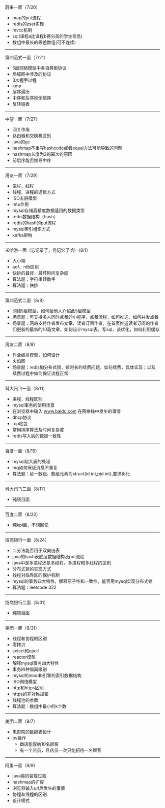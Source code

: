 蔚来一面（7/20）
* map的put流程
* redis的zset实现
* mvcc机制
* sql(课程a比课程b得分高的学生信息)
* 数组中最长的等差数组(可不连续)

---
第四范式一面（7/21）
* 5层网络模型中各自典型协议
* 局域网中涉及的协议
* 3次握手过程
* kmp
* 层序遍历
* 中序和后序推倒前序
* 反转链表

---
中望一面（7/27）
* 网关作用
* 路由器和交换机区别
* java的gc
* hashmap不重写hashcode或者equal方法可能导致的问题
* hashmap长度为2的幂次的原因
* 前后序能否推导中序

---
用友一面（7/29）
* 进程、线程
* 线程、进程的通信方式
* ISO五层模型
* mtu作用
* mysql存储高精度数据适用的数据类型
* redis数据结构（hash）
* redis的hash的put流程
* mysql索引组织方式
* kafka架构

---
米哈游一面（忘记录了，凭记忆了哈）（8/1）
* 大小端
* aof、rdb区别
* 快排的最好、最坏时间复杂度
* 算法题：字符串转数字
* 算法题：快排

---
第四范式二面（8/8）
* 网络5层模型，如何给他人介绍此5层模型
* 场景题：可支持多人同时点餐的小程序，点餐流程，如何推送，如何并发点餐
* 场景题：网站支持作者发布文章、读者订阅作者，在首页推送读者订阅的作者们更新的最新的10篇文章，如何设计mysql表，写sql，谈优化，如何利用缓存

---
用友二面（8/8）
* 作业编排模型，如何设计
* 火焰图
* 场景题：redis加分布式锁，锁时长的续费问题，如何续费，具体实现；以及续费过程中如何保证流程正常

---
科大讯飞一面（8/11）
* 进程、线程区别
* mysql事务的使用场景
* 在浏览器中输入 www.baidu.com 在网络栈中发生的事情
* dhcp协议
* tcp粘包
* 常用排序算法及时间复杂度
* redis写入后的数据一致性

---
百度一面（8/15）
* mysql超大表的处理
* mq如何保证消息不重复
* 算法题：给一数组，数组元素为struct{id int,pid int},要求树化

---
科大讯飞二面（8/17）
* 纯项目面

---
百度二面（8/22）
* 纯kpi面，不想回忆

---
招商银行一面（8/24）
* 二分法能否用于双向链表
* java的hash表底层数据结构及put流程
* java中是多进程还是多线程，多进程和多线程的区别
* 分布式锁的实现方式
* 线程对临界区的保护机制
* mysql的事务四大特性，解释原子性和一致性，能否用mysql实现分布式锁
* 算法题：leetcode 322
---
招商银行二面（8/31）
* 纯项目面
---
美团一面（8/31）
* 线程和协程的区别
* 零拷贝
* select和epoll
* reactor模型
* 解释mysql事务四大特性
* 事务四种隔离级别
* mysql的innodb引擎的索引数据结构
* ISO网络模型
* http和https区别
* https的非对称加密
* 线程池的参数
* 算法题：数组中最小的k个数
---
美团二面（9/7）
* 电影院的数据表设计
* pv操作
    * 商店能容纳10名顾客
    * 有一个店员，且店员一次只能招待一名顾客
---
阿里一面（9/9）
* java类的装载过程
* hashmap的扩容
* 浏览器输入url后发生的事情
* 协程和线程的区别
* 设计模式
